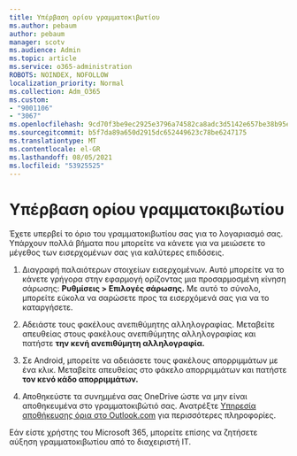 ```yaml
---
title: Υπέρβαση ορίου γραμματοκιβωτίου
ms.author: pebaum
author: pebaum
manager: scotv
ms.audience: Admin
ms.topic: article
ms.service: o365-administration
ROBOTS: NOINDEX, NOFOLLOW
localization_priority: Normal
ms.collection: Adm_O365
ms.custom:
- "9001106"
- "3067"
ms.openlocfilehash: 9cd70f3be9ec2925e3796a74582ca8adc3d5142e657be38b95e694e43db670c0
ms.sourcegitcommit: b5f7da89a650d2915dc652449623c78be6247175
ms.translationtype: MT
ms.contentlocale: el-GR
ms.lasthandoff: 08/05/2021
ms.locfileid: "53925525"
---
```

# <a name="mailbox-quota-exceeded"></a>Υπέρβαση ορίου γραμματοκιβωτίου

Έχετε υπερβεί το όριο του γραμματοκιβωτίου σας για το λογαριασμό σας. Υπάρχουν πολλά βήματα που μπορείτε να κάνετε για να μειώσετε το μέγεθος των εισερχομένων σας για καλύτερες επιδόσεις.

1. Διαγραφή παλαιότερων στοιχείων εισερχομένων. Αυτό μπορείτε να το κάνετε γρήγορα στην εφαρμογή ορίζοντας μια προσαρμοσμένη κίνηση σάρωσης: **Ρυθμίσεις > Επιλογές σάρωσης.** Με αυτό το σύνολο, μπορείτε εύκολα να σαρώσετε προς τα εισερχόμενά σας για να το καταργήσετε.

2. Αδειάστε τους φακέλους ανεπιθύμητης αλληλογραφίας. Μεταβείτε απευθείας στους φακέλους ανεπιθύμητης αλληλογραφίας και πατήστε **την κενή ανεπιθύμητη αλληλογραφία.**

3. Σε Android, μπορείτε να αδειάσετε τους φακέλους απορριμμάτων με ένα κλικ. Μεταβείτε απευθείας στο φάκελο απορριμμάτων και πατήστε **τον κενό κάδο απορριμμάτων.** 

4. Αποθηκεύστε τα συνημμένα σας OneDrive ώστε να μην είναι αποθηκευμένα στο γραμματοκιβώτιό σας. Ανατρέξτε [Υπηρεσία αποθήκευσης όρια στο Outlook.com](https://support.office.com/article/storage-limits-in-outlook-com-7ac99134-69e5-4619-ac0b-2d313bba5e9e) για περισσότερες πληροφορίες. 

Εάν είστε χρήστης του Microsoft 365, μπορείτε επίσης να ζητήσετε αύξηση γραμματοκιβωτίου από το διαχειριστή IT.